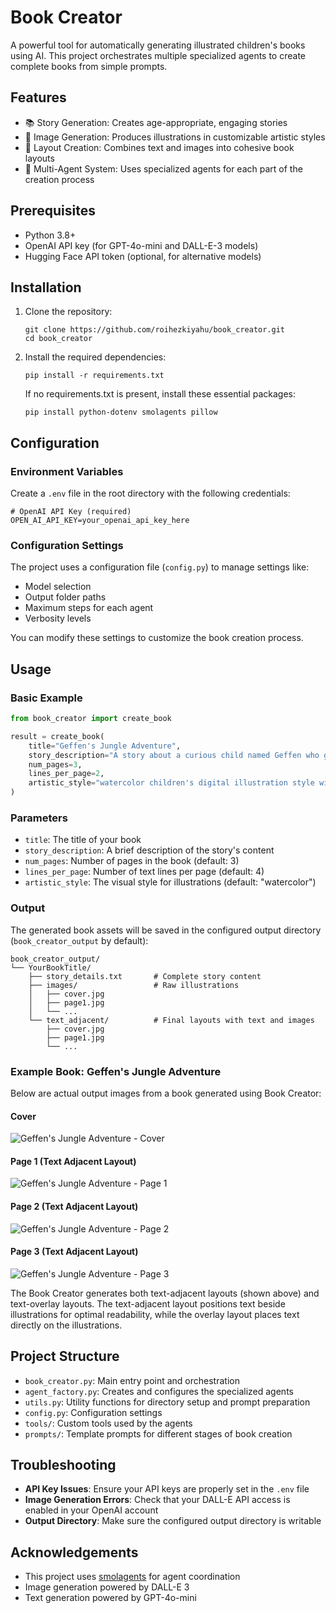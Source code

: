 # Book Creator

A powerful tool for automatically generating illustrated children's books using AI. This project orchestrates multiple specialized agents to create complete books from simple prompts.

## Features

- 📚 Story Generation: Creates age-appropriate, engaging stories
- 🎨 Image Generation: Produces illustrations in customizable artistic styles
- 📄 Layout Creation: Combines text and images into cohesive book layouts
- 🤖 Multi-Agent System: Uses specialized agents for each part of the creation process

## Prerequisites

- Python 3.8+
- OpenAI API key (for GPT-4o-mini and DALL-E-3 models)
- Hugging Face API token (optional, for alternative models)

## Installation

1. Clone the repository:
   ```
   git clone https://github.com/roihezkiyahu/book_creator.git
   cd book_creator
   ```

2. Install the required dependencies:
   ```
   pip install -r requirements.txt
   ```
   
   If no requirements.txt is present, install these essential packages:
   ```
   pip install python-dotenv smolagents pillow
   ```

## Configuration

### Environment Variables

Create a `.env` file in the root directory with the following credentials:

```
# OpenAI API Key (required)
OPEN_AI_API_KEY=your_openai_api_key_here
```

### Configuration Settings

The project uses a configuration file (`config.py`) to manage settings like:
- Model selection
- Output folder paths
- Maximum steps for each agent
- Verbosity levels

You can modify these settings to customize the book creation process.

## Usage

### Basic Example

```python
from book_creator import create_book

result = create_book(
    title="Geffen's Jungle Adventure",
    story_description="A story about a curious child named Geffen who goes on an adventure to meet different jungle animals in their natural habitats.",
    num_pages=3,
    lines_per_page=2,
    artistic_style="watercolor children's digital illustration style with soft colors and simple shapes"
)
```

### Parameters

- `title`: The title of your book
- `story_description`: A brief description of the story's content
- `num_pages`: Number of pages in the book (default: 3)
- `lines_per_page`: Number of text lines per page (default: 4)
- `artistic_style`: The visual style for illustrations (default: "watercolor")

### Output

The generated book assets will be saved in the configured output directory (`book_creator_output` by default):

```
book_creator_output/
└── YourBookTitle/
    ├── story_details.txt       # Complete story content
    ├── images/                 # Raw illustrations
    │   ├── cover.jpg
    │   ├── page1.jpg
    │   └── ...
    └── text_adjacent/          # Final layouts with text and images
        ├── cover.jpg
        ├── page1.jpg
        └── ...
```

### Example Book: Geffen's Jungle Adventure

Below are actual output images from a book generated using Book Creator:

#### Cover
![Geffen's Jungle Adventure - Cover](Geffen\'s%20Jungle%20Adventure/text_adjacent/cover.jpg)

#### Page 1 (Text Adjacent Layout)
![Geffen's Jungle Adventure - Page 1](Geffen\'s%20Jungle%20Adventure/text_adjacent/page1.jpg)

#### Page 2 (Text Adjacent Layout)
![Geffen's Jungle Adventure - Page 2](Geffen\'s%20Jungle%20Adventure/text_adjacent/page2.jpg)

#### Page 3 (Text Adjacent Layout)
![Geffen's Jungle Adventure - Page 3](Geffen\'s%20Jungle%20Adventure/text_adjacent/page3.jpg)

The Book Creator generates both text-adjacent layouts (shown above) and text-overlay layouts. The text-adjacent layout positions text beside illustrations for optimal readability, while the overlay layout places text directly on the illustrations.

## Project Structure

- `book_creator.py`: Main entry point and orchestration
- `agent_factory.py`: Creates and configures the specialized agents
- `utils.py`: Utility functions for directory setup and prompt preparation
- `config.py`: Configuration settings
- `tools/`: Custom tools used by the agents
- `prompts/`: Template prompts for different stages of book creation

## Troubleshooting

- **API Key Issues**: Ensure your API keys are properly set in the `.env` file
- **Image Generation Errors**: Check that your DALL-E API access is enabled in your OpenAI account
- **Output Directory**: Make sure the configured output directory is writable

## Acknowledgements

- This project uses [smolagents](https://github.com/smol-ai/smolagents) for agent coordination
- Image generation powered by DALL-E 3
- Text generation powered by GPT-4o-mini
